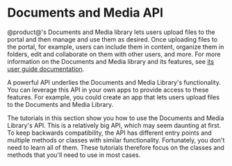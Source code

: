# Documents and Media API

@product@'s Documents and Media library lets users upload files to the portal 
and then manage and use them as desired. Once uploading files to the portal, for 
example, users can include them in content, organize them in folders, edit and 
collaborate on them with other users, and more. For more information on the 
Documents and Media library and its features, see 
[its user guide documentation](/discover/portal/-/knowledge_base/7-1/managing-documents-and-media). 

A powerful API underlies the Documents and Media Library's functionality. You 
can leverage this API in your own apps to provide access to these features. For 
example, you could create an app that lets users upload files to the Documents 
and Media Library. 

The tutorials in this section show you how to use the Documents and Media 
Library's API. This is a relatively big API, which may seem daunting at first. 
To keep backwards compatibility, the API has different entry points and multiple 
methods or classes with similar functionality. Fortunately, you don't need to 
learn all of them. These tutorials therefore focus on the classes and methods 
that you'll need to use in most cases. 


